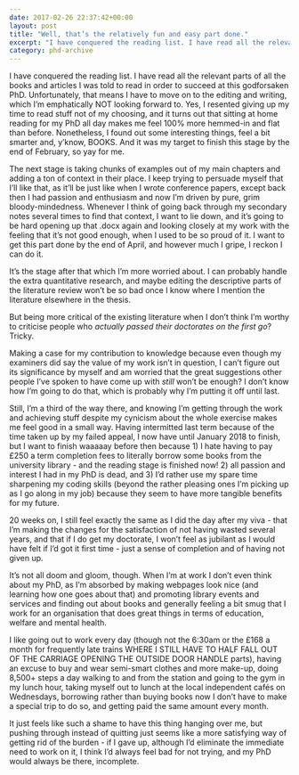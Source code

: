 ```yaml
---
date: 2017-02-26 22:37:42+00:00
layout: post
title: "Well, that’s the relatively fun and easy part done."
excerpt: "I have conquered the reading list. I have read all the relevant parts of all the books and articles I was told to read in order to succeed at this godforsaken PhD. Unfortunately, that means I have to move on to the editing and writing, which I’m emphatically NOT looking forward to."
category: phd-archive
---
```


I have conquered the reading list. I have read all the relevant parts of all the books and articles I was told to read in order to succeed at this godforsaken PhD. Unfortunately, that means I have to move on to the editing and writing, which I’m emphatically NOT looking forward to. Yes, I resented giving up my time to read stuff not of my choosing, and it turns out that sitting at home reading for my PhD all day makes me feel 100% more hemmed-in and flat than before. Nonetheless, I found out some interesting things, feel a bit smarter and, y’know, BOOKS. And it was my target to finish this stage by the end of February, so yay for me.

The next stage is taking chunks of examples out of my main chapters and adding a ton of context in their place. I keep trying to persuade myself that I’ll like that, as it’ll be just like when I wrote conference papers, except back then I had passion and enthusiasm and now I’m driven by pure, grim bloody-mindedness. Whenever I think of going back through my secondary notes several times to find that context, I want to lie down, and it’s going to be hard opening up that .docx again and looking closely at my work with the feeling that it’s not good enough, when I used to be so proud of it. I want to get this part done by the end of April, and however much I gripe, I reckon I can do it.

It’s the stage after that which I’m more worried about. I can probably handle the extra quantitative research, and maybe editing the descriptive parts of the literature review won’t be so bad once I know where I mention the literature elsewhere in the thesis.

But being more critical of the existing literature when I don’t think I’m worthy to criticise people who *actually passed their doctorates on the first go*? Tricky.

Making a case for my contribution to knowledge because even though my examiners did say the value of my work isn’t in question, I can’t figure out its significance by myself and am worried that the great suggestions other people I’ve spoken to have come up with *still* won’t be enough? I don’t know how I’m going to do that, which is probably why I’m putting it off until last.

Still, I’m a third of the way there, and knowing I’m getting through the work and achieving stuff despite my cynicism about the whole exercise makes me feel good in a small way. Having intermitted last term because of the time taken up by my failed appeal, I now have until January 2018 to finish, but I want to finish waaaaay before then because 1) I hate having to pay £250 a term completion fees to literally borrow some books from the university library - and the reading stage is finished now! 2) all passion and interest I had in my PhD is dead, and 3) I’d rather use my spare time sharpening my coding skills (beyond the rather pleasing ones I’m picking up as I go along in my job) because they seem to have more tangible benefits for my future.  

20 weeks on, I still feel exactly the same as I did the day after my viva - that I’m making the changes for the satisfaction of not having wasted several years, and that if I do get my doctorate, I won’t feel as jubilant as I would have felt if I’d got it first time - just a sense of completion and of having not given up.

It’s not all doom and gloom, though. When I’m at work I don’t even think about my PhD, as I’m absorbed by making webpages look nice (and learning how one goes about that) and promoting library events and services and finding out about books and generally feeling a bit smug that I work for an organisation that does great things in terms of education, welfare and mental health.  

I like going out to work every day (though not the 6:30am or the £168 a month for frequently late trains WHERE I STILL HAVE TO HALF FALL OUT OF THE CARRIAGE OPENING THE OUTSIDE DOOR HANDLE parts), having an excuse to buy and wear semi-smart clothes and more make-up, doing 8,500+ steps a day walking to and from the station and going to the gym in my lunch hour, taking myself out to lunch at the local independent cafés on Wednesdays, borrowing rather than buying books now I don’t have to make a special trip to do so, and getting paid the same amount every month.  

It just feels like such a shame to have this thing hanging over me, but pushing through instead of quitting just seems like a more satisfying way of getting rid of the burden - if I gave up, although I’d eliminate the immediate need to work on it, I think I’d always feel bad for not trying, and my PhD would always be there, incomplete.
